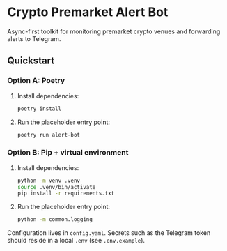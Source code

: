 # Crypto Premarket Alert Bot

Async-first toolkit for monitoring premarket crypto venues and forwarding alerts
to Telegram.

## Quickstart

### Option A: Poetry
1. Install dependencies:
   ```bash
   poetry install
   ```
2. Run the placeholder entry point:
   ```bash
   poetry run alert-bot
   ```

### Option B: Pip + virtual environment
1. Install dependencies:
   ```bash
   python -m venv .venv
   source .venv/bin/activate
   pip install -r requirements.txt
   ```
2. Run the placeholder entry point:
   ```bash
   python -m common.logging
   ```

Configuration lives in `config.yaml`. Secrets such as the Telegram token should
reside in a local `.env` (see `.env.example`).
